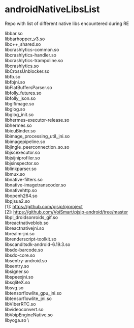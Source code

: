 # androidNativeLibsList
Repo with list of different native libs encountered during RE

libbar.so\
libbarhopper_v3.so\
libc++_shared.so\
libcrashlytics-common.so \
libcrashlytics-handler.so \
libcrashlytics-trampoline.so \
libcrashlytics.so \
libCrossUnblocker.so \
libfb.so \
libfbjni.so \
libFlatBuffersParser.so \
libfolly_futures.so \
libfolly_json.so \
libgifimage.so \
libglog.so \
libglog_init.so \
libhermes-executor-release.so \
libhermes.so \
libicuBinder.so \
libimage_processing_util_jni.so \
libimagepipeline.so \
libjingle_peerconnection_so.so \
libjscexecutor.so \
libjsijniprofiler.so \
libjsinspector.so \
liblinkparser.so \
libmux.so \
libnative-filters.so \
libnative-imagetranscoder.so \
libnativehttp.so \
libopenh264.so\
libpjsua2.so\
[1]: https://github.com/pjsip/pjproject \
[2]: https://github.com/VoiSmart/pjsip-android/tree/master \
libpl_droidsonroids_gif.so \
libreactnativeblob.so \
libreactnativejni.so \
librealm-jni.so \
librenderscript-toolkit.so \
libscanditsdk-android-6.19.3.so \
libsdc-barcode.so \
libsdc-core.so \
libsentry-android.so \
libsentry.so \
libsigner.so \
libspeexjni.so \
libsqliteX.so \
libsvg.so \
libtensorflowlite_gpu_jni.so \
libtensorflowlite_jni.so \
libViberRTC.so \
libvideoconvert.so \
libVoipEngineNative.so \
libyoga.so \
